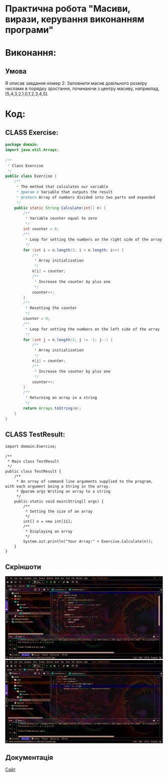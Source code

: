 # Практична робота "Масиви, вирази, керування виконанням програми"

# Виконання:

## Умова
Я описав завдання номер 2: 
Заповнити масив довільного розміру числами в порядку зростання, починаючи з центру масиву, наприклад, [5,4,3,2,1,0,1,2,3,4,5].

# Код:

## CLASS Exercise:
```java
package domain;
import java.util.Arrays;

/**
 * Class Exercise
 */
public class Exercise {
    /**
     * The method that calculates our variable
     * @param n Variable that outputs the result
     * @return Array of numbers divided into two parts and expanded
     */
    public static String Calculate(int[] n) {
        /**
         * Variable counter equal to zero
         */
        int counter = 0;
        /**
         * Loop for setting the numbers on the right side of the array
         */
        for (int i = n.length/2; i < n.length; i++) {
            /**
             * Array initialization
             */
            n[i] = counter;
            /**
             * Increase the counter by plus one
             */
            counter++;
        }
        /**
         * Resetting the counter
         */
        counter = 0;
        /**
         * Loop for setting the numbers on the left side of the array
         */
        for (int j = n.length/2; j != -1; j--) {
            /**
             * Array initialization
             */
            n[j] = counter;
            /**
             * Increase the counter by plus one
             */
            counter++;
        }
        /**
         * Returning an array in a string
         */
        return Arrays.toString(n);
    }
}
``` 
## CLASS TestResult:
```package test;
import domain.Exercise;

/**
 * Main class TestResult
 */
public class TestResult {
    /**
     * An array of command line arguments supplied to the program, with each argument being a String in the array.
     * @param args Writing an array to a string
     */
    public static void main(String[] args) {
        /**
         * Setting the size of an array
         */
        int[] n = new int[11];
        /**
         * Displaying an array
         */
        System.out.println("Your Array:" + Exercise.Calculate(n));
    }
}
``` 
## Скріншоти

![Done](https://github.com/ppc-ntu-khpi/35-arrays-KyshynetsVlad/blob/master/Scrins/Scrin1.png "Done")
![Done](https://github.com/ppc-ntu-khpi/35-arrays-KyshynetsVlad/blob/master/Scrins/Scrin2.png "Done")

## Документація
[Сайт](https://ppc-ntu-khpi.github.io/35-arrays-KyshynetsVlad/)
